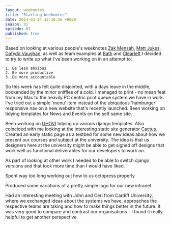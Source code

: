 ```yaml
---
layout: weeknotes
title: "Starting Weeknotes"
date: 2014-03-14 12:10:56 +0000
season: 01
episode: 01
published: true
---
```



Based on looking at various people's weeknotes [Zak Mensah](http://www.zakmensah.co.uk), [Matt Jukes](http://digitalbydefault.com), [Dafydd Vaughan](http://dafyddvaughan.co.uk/), as well as team examples at [Bath](http://blogs.bath.ac.uk/webservices/) and [Clearleft](http://www.clearleft.com/thinks/weeknotes37/) I decided to try to write up what I've been working on in an attempt to:

    1. Be less anxious
    2. Be more productive
    3. Be more accountable

So this week has felt quite disjointed, with a days leave in the middle, bookended by the minor sniffles of a cold. I managed to print - no mean feat from my Mac to the heavily PC centric print queue system we have in work. I've tried out a simple 'menu' item instead of the ubiquitous 'hamburger' responsive nav on a new website that's recently launched. Been working on tidying templates for News and Events on the self same site.

Been working on [UHOVI](http://www.uhovi.ac.uk) tidying up various django templates. Also coincided with me looking at the interesting static site generator [Cactus](http://cactusformac.com/docs/). Created an early static page as a testbed for some new ideas about how we present our courses and subject at the university. The idea is that us designers here at the university might be able to get signed off designs that work well as functional deliverables for our developers to work on.

As part of looking at other work I needed to be able to switch django versions and that took more time than I would have liked.

Spent way too long working out how to us octopress properly

Produced some variations of a pretty simple logo for our new intranet.

Had an interesting meeting with John and Ceri from Cardiff University, where we exchanged ideas about the systems we have, approaches the respective teams are taking and how to make things better in the future. It was very good to compare and contrast our organisations - I found it really helpful to get another perspective.
